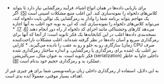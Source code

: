 * برای بازیابی داده‌ها در همان انواع اشیاء، فرآیند رمزگشایی نیاز دارد تا بتواند کلاس‌های دلخواه را نمونه‌سازی کند. این اغلب منبع مشکلات امنیتی است [[5](ch04.html#CWE502)]: اگر یک مهاجم بتواند برنامه شما را وادار به رمزگشایی یک توالی بایت دلخواه کند، می‌تواند کلاس‌های دلخواه را نمونه‌سازی کند، که این به نوبه خود اغلب به آنها اجازه می‌دهد کارهای وحشتناکی مانند اجرای کد دلخواه از راه دور انجام دهند [[6](ch04.html#Breen2015up)، [7](ch04.html#McKenzie2013uv)]. * نسخه‌بندی داده‌ها اغلب در این کتابخانه‌ها یک فکر ثانویه است: از آنجا که آنها برای رمزگذاری سریع و آسان داده‌ها در نظر گرفته شده‌اند، اغلب مشکلات ناراحت‌کننده سازگاری رو به جلو و رو به عقب را نادیده می‌گیرند. * کارایی (زمان CPU صرف شده برای رمزگذاری یا رمزگشایی، و اندازه ساختار رمزگذاری شده) نیز اغلب یک فکر ثانویه است. به عنوان مثال، سریالیزیشن (serialization) داخلی جاوا به خاطر عملکرد بد و رمزگذاری حجیم خود بدنام است [[8](ch04.html#JvmSerializers)].

به این دلایل، استفاده از رمزگذاری داخلی زبان برنامه‌نویسی شما برای هر چیزی غیر از اهداف بسیار موقتی، معمولاً ایده بدی است.
